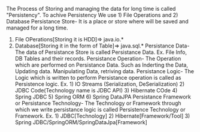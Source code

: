 The Process of Storing and managing the data for long time is called "Persistency".
To achive Persistency We use 1) File Operations and 2) Database
Persistance Store- It is a place or store where will be saved and managed for a long time.
   1) File OPerations[Storing it is HDD]=> java.io.*
   2) Database[Storing it in the form of Table]=> java.sql.*
Persistance Data- The data of Persistance Store is called Persistance Data.
Ex. File Info, DB Tables and their records.
Persistance Operation- The Operation which are performed on Persistance Data. Such as Inderting the Data, Updating data. Manipulating Data, retriving data.
Persistance Logic- The Logic which is written to perform Persistance operation is called as Persistence logic.
Ex. 1) IO Streams (Serialization, DeSerialization)
    2) JDBC Code(Technology name is JDBC API)
    3) Hibernate COde
    4) Spring JDBC
    5) Spring ORM
    6) Spring DataJPA
Persistance Framework or Persistance Technology- The Technology or Framework through which we write persistance logic is called Persistence Technology or Framework.
Ex. 1) JDBC[Technology]
    2) Hibernate[Framework/Tool]
    3) Spring JDBC/SpringORM/SpringDataJpa[Framework]